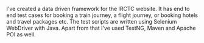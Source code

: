 I've created a data driven framework for the IRCTC website. It has end to end test cases for booking a train journey, a flight journey, or booking hotels and travel packages etc. The test scripts are written using Selenium WebDriver with Java. Apart from that I've used TestNG, Maven and Apache POI as well.

